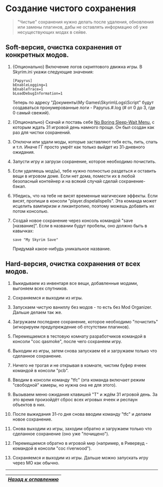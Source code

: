 # Создание чистого сохранения

> "Чистые" сохранения нужно делать после удаления, обновления или замены плагинов, дабы не оставлять информацию об уже несуществующих модах в сейве.

## Soft-версия, очистка сохранения от конкретных модов.

1) {Опционально} Включение логов скриптового движка игры. В Skyrim.ini укажи следующие значения:
    ```
    [Papyrus]
    bEnableLogging=1
    bEnableTrace=1
    bLoadDebugInformation=1
    ```
    Теперь по адресу "Документы\My Games\Skyrim\Logs\Script" будут создаваться пронумерованные логи - Papyrus.#.log (# от 0 до 3, где 0 самый свежий).

2) {Опционально} Скачай и поставь себе [No Boring Sleep-Wait Menu](http://www.nexusmods.com/skyrim/mods/12625/), с которым ждать 31 игровой день намного проще. Он был создан как раз для чистки сохранений.

3) Отключи или удали моды, которые заставляют тебя есть, пить, спать и т.п. Иначе ГГ просто умрёт как только выйдет из 31-дневного ожидания.

4) Запусти игру и загрузи сохранение, которое необходимо почистить.

5) Если удаляешь мод(ы), тебе нужно полностью раздеться и оставить вещи в игровом доме. Если нет дома, помести их в любой безопасный контейнер и на всякий случай сделай сохранение-бэкап.

6) Убедись, что на тебе не висят временные магические эффекты. Если висят, пропиши в консоли "player.dispelallspells". Эта команда может исцелить вампиризм и ликантропию, поэтому можешь добавить их потом консолью.

7) Создай новое сохранение через консоль командой "save [название]". Если в названии будут пробелы, оно должно быть в кавычках:
    ```
    save "My Skyrim Save"
    ```
    Придумай какое-нибудь уникальное название.

## Hard-версия, очистка сохранения от всех модов.

1) Выкидываем из инвентаря все вещи, добавленные модами, выгоняем всех спутников.

2) Сохраняемся и выходим из игры.

3) Запускаем чистую ваниллу без модов - то есть без Mod Organizer. Дальше делаем так же.

4) Загружаем последнее сохранение, которое необходимо "почистить" (игнорируем предупреждение об отсутствии плагинов).

5) Перемещаемся в тестовую комнату разработчиков командой в консоли "coc qasmoke", после чего сохраняем игру.

6) Выходим из игры, затем снова запускаем её и загружаем только что сделанное сохранение.

7) Ничего не трогая и не открывая в комнате, чистим буфер ячеек командой в консоли "pcb".

8) Вводим в консоли команду "tfc" (эта команда включает режим "свободной" камеры, но нужна она не для этого).

9) Вызываем меню ожидания клавишей "T" и ждём 31 игровой день. За это время произойдёт сброс всех игровых ячеек и респаун объектов в них.

10) После выжидания 31-го дня снова вводим команду "tfc" и делаем новое сохранение.

11) Снова выходим из игры, заходим обратно и загружаем только что сделанное сохранение (оно уже "почищено").

12) Перемещаемся обратно в игровой мир (например, в Ривервуд - командой в консоли "coc riverwood").

13) Сохраняемся и выходим из игры. Дальше можно запускать игру через МО как обычно.

------

|[*Назад к оглавлению*](../01_Оглавление.md)|
|:---:|
